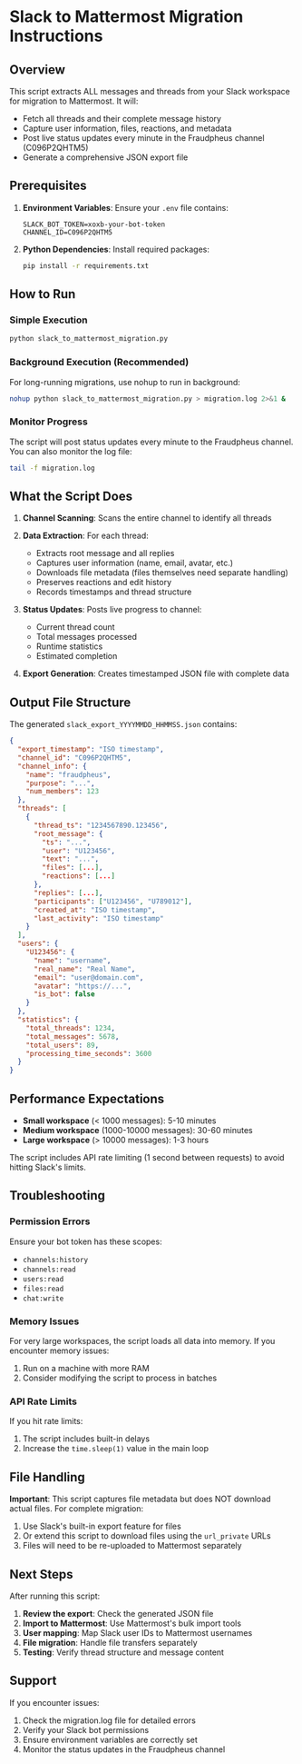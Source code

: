 # Slack to Mattermost Migration Instructions

## Overview
This script extracts ALL messages and threads from your Slack workspace for migration to Mattermost. It will:
- Fetch all threads and their complete message history
- Capture user information, files, reactions, and metadata
- Post live status updates every minute in the Fraudpheus channel (C096P2QHTM5)
- Generate a comprehensive JSON export file

## Prerequisites

1. **Environment Variables**: Ensure your `.env` file contains:
   ```
   SLACK_BOT_TOKEN=xoxb-your-bot-token
   CHANNEL_ID=C096P2QHTM5
   ```

2. **Python Dependencies**: Install required packages:
   ```bash
   pip install -r requirements.txt
   ```

## How to Run

### Simple Execution
```bash
python slack_to_mattermost_migration.py
```

### Background Execution (Recommended)
For long-running migrations, use nohup to run in background:
```bash
nohup python slack_to_mattermost_migration.py > migration.log 2>&1 &
```

### Monitor Progress
The script will post status updates every minute to the Fraudpheus channel. You can also monitor the log file:
```bash
tail -f migration.log
```

## What the Script Does

1. **Channel Scanning**: Scans the entire channel to identify all threads
2. **Data Extraction**: For each thread:
   - Extracts root message and all replies
   - Captures user information (name, email, avatar, etc.)
   - Downloads file metadata (files themselves need separate handling)
   - Preserves reactions and edit history
   - Records timestamps and thread structure

3. **Status Updates**: Posts live progress to channel:
   - Current thread count
   - Total messages processed
   - Runtime statistics
   - Estimated completion

4. **Export Generation**: Creates timestamped JSON file with complete data

## Output File Structure

The generated `slack_export_YYYYMMDD_HHMMSS.json` contains:

```json
{
  "export_timestamp": "ISO timestamp",
  "channel_id": "C096P2QHTM5",
  "channel_info": {
    "name": "fraudpheus",
    "purpose": "...",
    "num_members": 123
  },
  "threads": [
    {
      "thread_ts": "1234567890.123456",
      "root_message": {
        "ts": "...",
        "user": "U123456",
        "text": "...",
        "files": [...],
        "reactions": [...]
      },
      "replies": [...],
      "participants": ["U123456", "U789012"],
      "created_at": "ISO timestamp",
      "last_activity": "ISO timestamp"
    }
  ],
  "users": {
    "U123456": {
      "name": "username",
      "real_name": "Real Name",
      "email": "user@domain.com",
      "avatar": "https://...",
      "is_bot": false
    }
  },
  "statistics": {
    "total_threads": 1234,
    "total_messages": 5678,
    "total_users": 89,
    "processing_time_seconds": 3600
  }
}
```

## Performance Expectations

- **Small workspace** (< 1000 messages): 5-10 minutes
- **Medium workspace** (1000-10000 messages): 30-60 minutes
- **Large workspace** (> 10000 messages): 1-3 hours

The script includes API rate limiting (1 second between requests) to avoid hitting Slack's limits.

## Troubleshooting

### Permission Errors
Ensure your bot token has these scopes:
- `channels:history`
- `channels:read`
- `users:read`
- `files:read`
- `chat:write`

### Memory Issues
For very large workspaces, the script loads all data into memory. If you encounter memory issues:
1. Run on a machine with more RAM
2. Consider modifying the script to process in batches

### API Rate Limits
If you hit rate limits:
1. The script includes built-in delays
2. Increase the `time.sleep(1)` value in the main loop

## File Handling

**Important**: This script captures file metadata but does NOT download actual files. For complete migration:

1. Use Slack's built-in export feature for files
2. Or extend this script to download files using the `url_private` URLs
3. Files will need to be re-uploaded to Mattermost separately

## Next Steps

After running this script:

1. **Review the export**: Check the generated JSON file
2. **Import to Mattermost**: Use Mattermost's bulk import tools
3. **User mapping**: Map Slack user IDs to Mattermost usernames
4. **File migration**: Handle file transfers separately
5. **Testing**: Verify thread structure and message content

## Support

If you encounter issues:
1. Check the migration.log file for detailed errors
2. Verify your Slack bot permissions
3. Ensure environment variables are correctly set
4. Monitor the status updates in the Fraudpheus channel